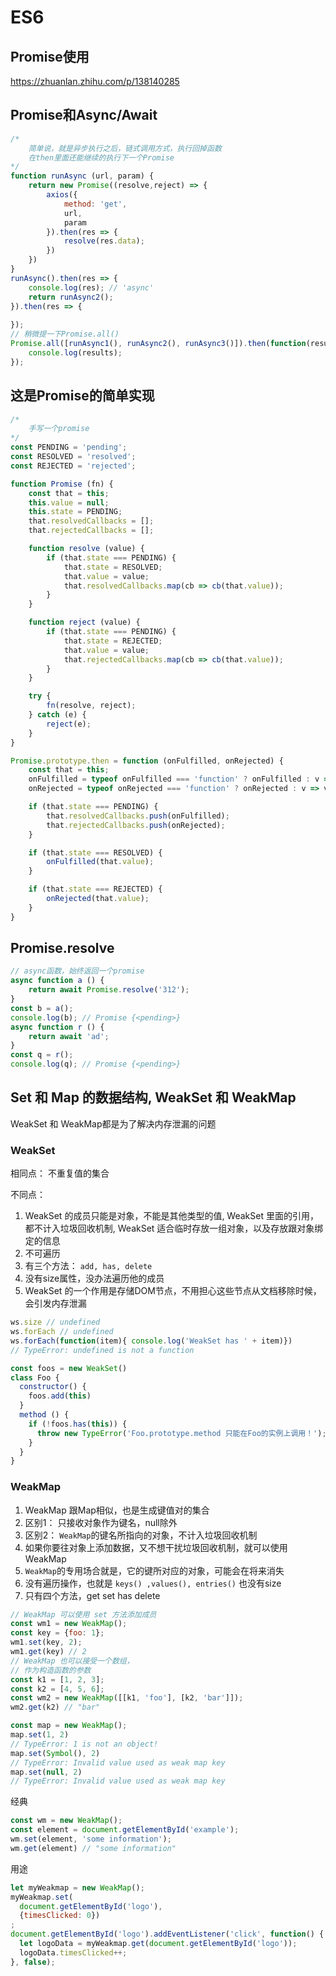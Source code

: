 # ES6

## Promise使用

https://zhuanlan.zhihu.com/p/138140285

## Promise和Async/Await

```javascript
/*
    简单说，就是异步执行之后，链式调用方式，执行回掉函数
    在then里面还能继续的执行下一个Promise
*/
function runAsync (url, param) {
    return new Promise((resolve,reject) => {
        axios({
            method: 'get',
            url,
            param
        }).then(res => {
            resolve(res.data);
        })
    })
}
runAsync().then(res => {
    console.log(res); // 'async'
    return runAsync2();
}).then(res => {
    
});
// 稍微提一下Promise.all()
Promise.all([runAsync1(), runAsync2(), runAsync3()]).then(function(results){
    console.log(results);
});
```

## 这是Promise的简单实现

```javascript
/*
    手写一个promise
*/
const PENDING = 'pending';
const RESOLVED = 'resolved';
const REJECTED = 'rejected';

function Promise (fn) {
    const that = this;
    this.value = null;
    this.state = PENDING;
    that.resolvedCallbacks = [];
    that.rejectedCallbacks = [];

    function resolve (value) {
        if (that.state === PENDING) {
            that.state = RESOLVED;
            that.value = value;
            that.resolvedCallbacks.map(cb => cb(that.value));
        }
    }

    function reject (value) {
        if (that.state === PENDING) {
            that.state = REJECTED;
            that.value = value;
            that.rejectedCallbacks.map(cb => cb(that.value));
        }
    }

    try {
        fn(resolve, reject);
    } catch (e) {
        reject(e);
    }
}

Promise.prototype.then = function (onFulfilled, onRejected) {
    const that = this;
    onFulfilled = typeof onFulfilled === 'function' ? onFulfilled : v => v;
    onRejected = typeof onRejected === 'function' ? onRejected : v => v;

    if (that.state === PENDING) {
        that.resolvedCallbacks.push(onFulfilled);
        that.rejectedCallbacks.push(onRejected);
    }

    if (that.state === RESOLVED) {
        onFulfilled(that.value);
    }

    if (that.state === REJECTED) {
        onRejected(that.value);
    }
}
```

## Promise.resolve

```js
// async函数，始终返回一个promise
async function a () {
    return await Promise.resolve('312');
}
const b = a();
console.log(b); // Promise {<pending>}
async function r () {
    return await 'ad';
}
const q = r();
console.log(q); // Promise {<pending>}
```

## Set 和 Map 的数据结构, WeakSet 和 WeakMap

WeakSet 和 WeakMap都是为了解决内存泄漏的问题

### WeakSet

相同点： 不重复值的集合

不同点：

1. WeakSet 的成员只能是对象，不能是其他类型的值, WeakSet 里面的引用，都不计入垃圾回收机制, WeakSet 适合临时存放一组对象，以及存放跟对象绑定的信息
2. 不可遍历
3. 有三个方法： `add, has, delete`
4. 没有size属性，没办法遍历他的成员
5. WeakSet 的一个作用是存储DOM节点，不用担心这些节点从文档移除时候，会引发内存泄漏

```jsx
ws.size // undefined
ws.forEach // undefined
ws.forEach(function(item){ console.log('WeakSet has ' + item)})
// TypeError: undefined is not a function

const foos = new WeakSet()
class Foo {
  constructor() {
    foos.add(this)
  }
  method () {
    if (!foos.has(this)) {
      throw new TypeError('Foo.prototype.method 只能在Foo的实例上调用！');
    }
  }
}
```

### WeakMap

1. WeakMap 跟Map相似，也是生成键值对的集合
2. 区别1： 只接收对象作为键名，null除外
3. 区别2： `WeakMap`的键名所指向的对象，不计入垃圾回收机制
4. 如果你要往对象上添加数据，又不想干扰垃圾回收机制，就可以使用 WeakMap
5. `WeakMap`的专用场合就是，它的键所对应的对象，可能会在将来消失
6. 没有遍历操作，也就是 `keys() ,values(), entries()`  也没有size
7. 只有四个方法，get set has delete

```jsx
// WeakMap 可以使用 set 方法添加成员
const wm1 = new WeakMap();
const key = {foo: 1};
wm1.set(key, 2);
wm1.get(key) // 2
// WeakMap 也可以接受一个数组，
// 作为构造函数的参数
const k1 = [1, 2, 3];
const k2 = [4, 5, 6];
const wm2 = new WeakMap([[k1, 'foo'], [k2, 'bar']]);
wm2.get(k2) // "bar"
```

```jsx
const map = new WeakMap();
map.set(1, 2)
// TypeError: 1 is not an object!
map.set(Symbol(), 2)
// TypeError: Invalid value used as weak map key
map.set(null, 2)
// TypeError: Invalid value used as weak map key
```

经典

```jsx
const wm = new WeakMap();
const element = document.getElementById('example');
wm.set(element, 'some information');
wm.get(element) // "some information"
```

用途

```jsx
let myWeakmap = new WeakMap();
myWeakmap.set(
  document.getElementById('logo'),
  {timesClicked: 0})
;
document.getElementById('logo').addEventListener('click', function() {
  let logoData = myWeakmap.get(document.getElementById('logo'));
  logoData.timesClicked++;
}, false);
```